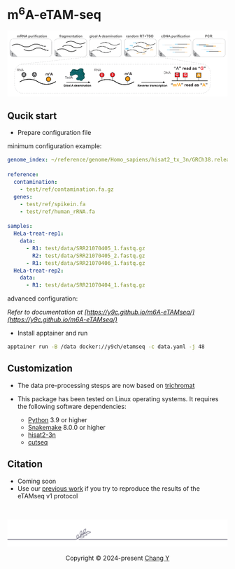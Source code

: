 # m<sup>6</sup>A-eTAM-seq

![diagram](./docs/diagram.svg)

## Qucik start

- Prepare configuration file

minimum configuration example:

```yaml
genome_index: ~/reference/genome/Homo_sapiens/hisat2_tx_3n/GRCh38.release110

reference:
  contamination:
    - test/ref/contamination.fa.gz
  genes:
    - test/ref/spikein.fa
    - test/ref/human_rRNA.fa

samples:
  HeLa-treat-rep1:
    data:
      - R1: test/data/SRR21070405_1.fastq.gz
        R2: test/data/SRR21070405_2.fastq.gz
      - R1: test/data/SRR21070406_1.fastq.gz
  HeLa-treat-rep2:
    data:
      - R1: test/data/SRR21070404_1.fastq.gz
```

advanced configuration:

_Refer to documentation at [https://y9c.github.io/m6A-eTAMseq/](https://y9c.github.io/m6A-eTAMseq/)_

- Install apptainer and run

```bash
apptainer run -B /data docker://y9ch/etamseq -c data.yaml -j 48
```

## Customization

- The data pre-processing stesps are now based on [trichromat](https://github.com/y9c/trichromat)

- This package has been tested on Linux operating systems. It requires the following software dependencies:

  - [Python](https://www.python.org/downloads/) 3.9 or higher
  - [Snakemake](https://snakemake.readthedocs.io/en/stable/getting_started/installation.html) 8.0.0 or higher
  - [hisat2-3n](https://github.com/DaehwanKimLab/hisat2/tree/hisat-3n)
  - [cutseq](https://github.com/y9c/cutseq)

## Citation

- Coming soon
- Use our [previous work](https://github.com/shunliubio/eTAM-seq_workflow) if you try to reproduce the results of the eTAMseq v1 protocol

&nbsp;

<p align="center">
<img
  src="https://raw.githubusercontent.com/y9c/y9c/master/resource/footer_line.svg?sanitize=true"
/>
</p>
<p align="center">
Copyright &copy; 2024-present
<a href="https://github.com/y9c" target="_blank">Chang Y</a>
</p>
<p align="center">
